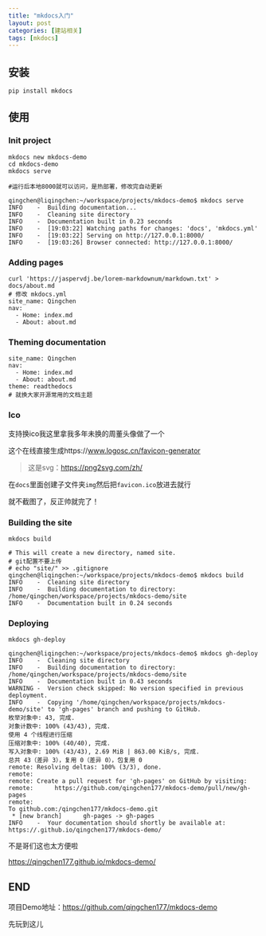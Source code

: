 ```yaml
---
title: "mkdocs入门"
layout: post
categories: [建站相关]
tags: [mkdocs]
---
```


## 安装

```shell
pip install mkdocs
```

## 使用

### Init project

```shell
mkdocs new mkdocs-demo
cd mkdocs-demo
mkdocs serve

#运行后本地8000就可以访问，是热部署，修改完自动更新

qingchen@liqingchen:~/workspace/projects/mkdocs-demo$ mkdocs serve
INFO    -  Building documentation...
INFO    -  Cleaning site directory
INFO    -  Documentation built in 0.23 seconds
INFO    -  [19:03:22] Watching paths for changes: 'docs', 'mkdocs.yml'
INFO    -  [19:03:22] Serving on http://127.0.0.1:8000/
INFO    -  [19:03:26] Browser connected: http://127.0.0.1:8000/
```

### Adding pages

```shell
curl 'https://jaspervdj.be/lorem-markdownum/markdown.txt' > docs/about.md
# 修改 mkdocs.yml
site_name: Qingchen
nav:
  - Home: index.md
  - About: about.md
```

### Theming documentation

```shell
site_name: Qingchen
nav:
  - Home: index.md
  - About: about.md
theme: readthedocs
# 就换大家开源常用的文档主题
```

### Ico

支持换ico我这里拿我多年未换的周董头像做了一个

这个在线直接生成https://www.logosc.cn/favicon-generator

> 这是svg：https://png2svg.com/zh/

在`docs`里面创建子文件夹`img`然后把`favicon.ico`放进去就行

就不截图了，反正帅就完了！

### Building the site

```shell
mkdocs build

# This will create a new directory, named site.
# git配置不要上传
# echo "site/" >> .gitignore
qingchen@liqingchen:~/workspace/projects/mkdocs-demo$ mkdocs build
INFO    -  Cleaning site directory
INFO    -  Building documentation to directory: /home/qingchen/workspace/projects/mkdocs-demo/site
INFO    -  Documentation built in 0.24 seconds

```

### Deploying

`mkdocs gh-deploy`

```
qingchen@liqingchen:~/workspace/projects/mkdocs-demo$ mkdocs gh-deploy
INFO    -  Cleaning site directory
INFO    -  Building documentation to directory: /home/qingchen/workspace/projects/mkdocs-demo/site
INFO    -  Documentation built in 0.43 seconds
WARNING -  Version check skipped: No version specified in previous deployment.
INFO    -  Copying '/home/qingchen/workspace/projects/mkdocs-demo/site' to 'gh-pages' branch and pushing to GitHub.
枚举对象中: 43, 完成.
对象计数中: 100% (43/43), 完成.
使用 4 个线程进行压缩
压缩对象中: 100% (40/40), 完成.
写入对象中: 100% (43/43), 2.69 MiB | 863.00 KiB/s, 完成.
总共 43（差异 3），复用 0（差异 0），包复用 0
remote: Resolving deltas: 100% (3/3), done.
remote: 
remote: Create a pull request for 'gh-pages' on GitHub by visiting:
remote:      https://github.com/qingchen177/mkdocs-demo/pull/new/gh-pages
remote: 
To github.com:/qingchen177/mkdocs-demo.git
 * [new branch]      gh-pages -> gh-pages
INFO    -  Your documentation should shortly be available at: https://.github.io/qingchen177/mkdocs-demo/
```

不是哥们这也太方便啦

https://qingchen177.github.io/mkdocs-demo/

## END

项目Demo地址：https://github.com/qingchen177/mkdocs-demo

先玩到这儿
